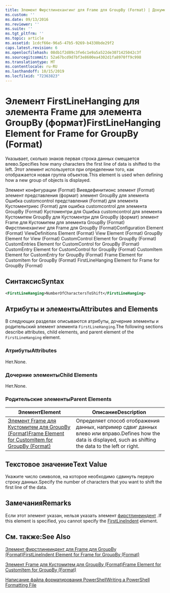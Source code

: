```yaml
---
title: Элемент Фирстлинехангинг для Frame для GroupBy (Format) | Документация Майкрософт
ms.custom: ''
ms.date: 09/13/2016
ms.reviewer: ''
ms.suite: ''
ms.tgt_pltfrm: ''
ms.topic: article
ms.assetid: 1cdcf66e-96a5-47b5-9269-b4330bde29f2
caps.latest.revision: 6
ms.openlocfilehash: 08db1f2d89c3fe6c1e9a5a522de3071425042c3f
ms.sourcegitcommit: 52a67bcd9d7bf3e8600ea4302d1fa8970ff9c998
ms.translationtype: MT
ms.contentlocale: ru-RU
ms.lasthandoff: 10/15/2019
ms.locfileid: "72363823"
---
```

# <a name="firstlinehanging-element-for-frame-for-groupby-format"></a><span data-ttu-id="0c176-102">Элемент FirstLineHanging для элемента Frame для элемента GroupBy (формат)</span><span class="sxs-lookup"><span data-stu-id="0c176-102">FirstLineHanging Element for Frame for GroupBy (Format)</span></span>

<span data-ttu-id="0c176-103">Указывает, сколько знаков первая строка данных смещается влево.</span><span class="sxs-lookup"><span data-stu-id="0c176-103">Specifies how many characters the first line of data is shifted to the left.</span></span> <span data-ttu-id="0c176-104">Этот элемент используется при определении того, как отображается новая группа объектов.</span><span class="sxs-lookup"><span data-stu-id="0c176-104">This element is used when defining how a new group of objects is displayed.</span></span>

<span data-ttu-id="0c176-105">Элемент конфигурации (Format) Виевдефинитионс элемент (Format) элемент представления (формат) элемент GroupBy для элемента Ошибка customcontrol представления (Format) для элемента Кустоментриес (Format) для ошибка customcontrol для элемента GroupBy (Format) Кустоментри для Ошибка customcontrol для элемента Кустомитем GroupBy для Кустоментри для GroupBy (формат) элемент Frame для Кустомитем для элемента GroupBy (Format) Фирстлинехангинг для Frame для GroupBy (Format)</span><span class="sxs-lookup"><span data-stu-id="0c176-105">Configuration Element (Format) ViewDefinitions Element (Format) View Element (Format) GroupBy Element for View (Format) CustomControl Element for GroupBy (Format) CustomEntries Element for CustomControl for GroupBy (Format) CustomEntry Element for CustomControl for GroupBy (Format) CustomItem Element for CustomEntry for GroupBy (Format) Frame Element for CustomItem for GroupBy (Format) FirstLineHanging Element for Frame for GroupBy (Format)</span></span>

## <a name="syntax"></a><span data-ttu-id="0c176-106">Синтаксис</span><span class="sxs-lookup"><span data-stu-id="0c176-106">Syntax</span></span>

```xml
<FirstLineHanging>NumberOfCharactersToShift</FirstLineHanging>
```

## <a name="attributes-and-elements"></a><span data-ttu-id="0c176-107">Атрибуты и элементы</span><span class="sxs-lookup"><span data-stu-id="0c176-107">Attributes and Elements</span></span>

<span data-ttu-id="0c176-108">В следующих разделах описываются атрибуты, дочерние элементы и родительский элемент элемента `FirstLineHanging`.</span><span class="sxs-lookup"><span data-stu-id="0c176-108">The following sections describe attributes, child elements, and parent element of the `FirstLineHanging` element.</span></span>

### <a name="attributes"></a><span data-ttu-id="0c176-109">Атрибуты</span><span class="sxs-lookup"><span data-stu-id="0c176-109">Attributes</span></span>

<span data-ttu-id="0c176-110">Нет.</span><span class="sxs-lookup"><span data-stu-id="0c176-110">None.</span></span>

### <a name="child-elements"></a><span data-ttu-id="0c176-111">Дочерние элементы</span><span class="sxs-lookup"><span data-stu-id="0c176-111">Child Elements</span></span>

<span data-ttu-id="0c176-112">Нет.</span><span class="sxs-lookup"><span data-stu-id="0c176-112">None.</span></span>

### <a name="parent-elements"></a><span data-ttu-id="0c176-113">Родительские элементы</span><span class="sxs-lookup"><span data-stu-id="0c176-113">Parent Elements</span></span>

|<span data-ttu-id="0c176-114">Элемент</span><span class="sxs-lookup"><span data-stu-id="0c176-114">Element</span></span>|<span data-ttu-id="0c176-115">Описание</span><span class="sxs-lookup"><span data-stu-id="0c176-115">Description</span></span>|
|-------------|-----------------|
|[<span data-ttu-id="0c176-116">Элемент Frame для Кустомитем для GroupBy (Format)</span><span class="sxs-lookup"><span data-stu-id="0c176-116">Frame Element for CustomItem for GroupBy (Format)</span></span>](./frame-element-for-customitem-for-groupby-format.md)|<span data-ttu-id="0c176-117">Определяет способ отображения данных, например сдвиг данных влево или вправо.</span><span class="sxs-lookup"><span data-stu-id="0c176-117">Defines how the data is displayed, such as shifting the data to the left or right.</span></span>|

## <a name="text-value"></a><span data-ttu-id="0c176-118">Текстовое значение</span><span class="sxs-lookup"><span data-stu-id="0c176-118">Text Value</span></span>

<span data-ttu-id="0c176-119">Укажите число символов, на которое необходимо сдвинуть первую строку данных.</span><span class="sxs-lookup"><span data-stu-id="0c176-119">Specify the number of characters that you want to shift the first line of the data.</span></span>

## <a name="remarks"></a><span data-ttu-id="0c176-120">Замечания</span><span class="sxs-lookup"><span data-stu-id="0c176-120">Remarks</span></span>

<span data-ttu-id="0c176-121">Если этот элемент указан, нельзя указать элемент [фирстлинеиндент](./firstlineindent-element-for-frame-for-groupby-format.md) .</span><span class="sxs-lookup"><span data-stu-id="0c176-121">If this element is specified, you cannot specify the [FirstLineIndent](./firstlineindent-element-for-frame-for-groupby-format.md) element.</span></span>

## <a name="see-also"></a><span data-ttu-id="0c176-122">См. также:</span><span class="sxs-lookup"><span data-stu-id="0c176-122">See Also</span></span>

[<span data-ttu-id="0c176-123">Элемент Фирстлинеиндент для Frame для GroupBy (Format)</span><span class="sxs-lookup"><span data-stu-id="0c176-123">FirstLineIndent Element for Frame for GroupBy (Format)</span></span>](./firstlineindent-element-for-frame-for-groupby-format.md)

[<span data-ttu-id="0c176-124">Элемент Frame для Кустомитем для GroupBy (Format)</span><span class="sxs-lookup"><span data-stu-id="0c176-124">Frame Element for CustomItem for GroupBy (Format)</span></span>](./frame-element-for-customitem-for-groupby-format.md)

[<span data-ttu-id="0c176-125">Написание файла форматирования PowerShell</span><span class="sxs-lookup"><span data-stu-id="0c176-125">Writing a PowerShell Formatting File</span></span>](./writing-a-powershell-formatting-file.md)
